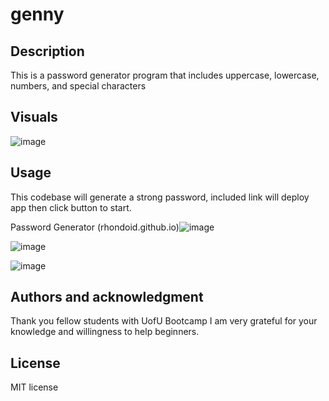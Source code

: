 # genny

## Description
This is a password generator program that includes uppercase, lowercase, numbers, and special characters

## Visuals
![image](https://user-images.githubusercontent.com/110504360/211691354-998ad74f-f58f-4e06-9f18-73ffb6f747e4.png)


## Usage
This codebase will generate a strong password, included link will deploy app then click button to start. 

Password Generator (rhondoid.github.io)![image](https://user-images.githubusercontent.com/110504360/211691430-15fe9562-542f-4d98-bfca-7143d0475352.png)


![image](https://user-images.githubusercontent.com/110504360/211691389-4fcf8dee-398c-482a-bae9-2dc0e317b886.png)

![image](https://user-images.githubusercontent.com/110504360/211691401-040358eb-c175-40b4-aaa2-9e6fd24bc107.png)




## Authors and acknowledgment
Thank you fellow students with UofU Bootcamp I am very grateful for your knowledge and willingness to help beginners.
## License
MIT license
